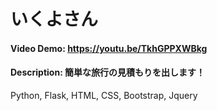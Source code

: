 # いくよさん
#### Video Demo: https://youtu.be/TkhGPPXWBkg
#### Description: 簡単な旅行の見積もりを出します！

Python, Flask, HTML, CSS, Bootstrap, Jquery 